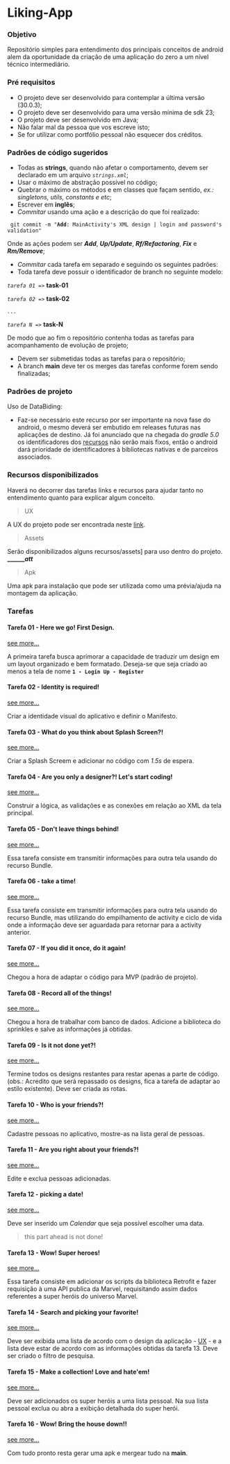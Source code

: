 # Liking-App

### Objetivo

Repositório simples para entendimento dos principais conceitos de android alem da oportunidade da criação de uma aplicação do zero a um nível técnico intermediário. 

### Pré requisitos
- O projeto deve ser desenvolvido para contemplar a última versão (30.0.3);
- O projeto deve ser desenvolvido para uma versão mínima de sdk 23;
- O projeto deve ser desenvolvido em Java;
- Não falar mal da pessoa que vos escreve isto;
- Se for utilizar como portfólio pessoal não esquecer dos créditos.

### Padrões de código sugeridos

- Todas as **strings**, quando não afetar o comportamento, devem ser declarado em um arquivo _`strings.xml`_;
- Usar o máximo de abstração possível no código;
- Quebrar o máximo os métodos e em classes que façam sentido, _ex.: singletons, utils, constants e etc_;
- Escrever em **inglês**;
- _Commitar_ usando uma ação e a descrição do que foi realizado:

` git commit -m "`**`Add`**`: MainActivity's XML design | login and password's validation"`

Onde as ações podem ser _**Add**_,  _**Up/Update**_,  _**Rf/Refactoring**_,  _**Fix**_ e  _**Rm/Remove**_;
  
- _Commitar_ cada tarefa em separado e seguindo os seguintes padrões:
- Toda tarefa deve possuir o identificador de branch no seguinte modelo:

_`tarefa 01 =>`_ **task-01**

_`tarefa 02 =>`_ **task-02**

_`...`_

_`tarefa N =>`_ **task-N**
  
  De modo que ao fim o repositório contenha todas as tarefas para acompanhamento de evolução de projeto;
  
- Devem ser submetidas todas as tarefas para o repositório;
- A branch **main** deve ter os merges das tarefas conforme forem sendo finalizadas;

### Padrões de projeto

Uso de DataBiding:

- Faz-se necessário este recurso por ser importante na nova fase do android, o mesmo deverá ser embutido em releases futuras nas aplicações de destino. Já foi anunciado que na chegada do _gradle 5.0_ os identificadores dos [recursos](https://developer.android.com/guide/topics/resources/providing-resources?hl=pt-br) não serão mais fixos, então o android dará prioridade de identificadores à bibliotecas nativas e de parceiros associados.
  
### <a name="head1234"></a> Recursos disponibilizados 

Haverá no decorrer das tarefas links e recursos para ajudar tanto no entendimento quanto para explicar algum conceito.

> UX

A UX do projeto pode ser encontrada neste [link](https://xd.adobe.com/view/9c944bf5-471b-43f6-b5f5-5236bbfdd896-c9c7/grid).

> Assets

Serão disponibilizados alguns recursos/assets] para uso dentro do projeto. **_____________________att_______________**

> Apk

Uma apk para instalação que pode ser utilizada como uma prévia/ajuda na montagem da aplicação.

### Tarefas ###


#### Tarefa 01 - Here we go! First Design. 

[see more...]()

A primeira tarefa busca aprimorar a capacidade de traduzir um design em um layout organizado e bem formatado. Deseja-se que seja criado ao menos a tela de nome **`1 - Login Up - Register`**


#### Tarefa 02 - Identity is required!
[see more...]()

Criar a identidade visual do aplicativo e definir o Manifesto.


#### Tarefa 03 - What do you think about Splash Screen?!

[see more...]()

Criar a Splash Screem e adicionar no código com _1.5s_ de espera.


#### Tarefa 04 - Are you only a designer?! Let's start coding!

[see more...]()

Construir a lógica, as validações e as conexões em relação ao XML da tela principal.


#### Tarefa 05 - Don't leave things behind!

[see more...]()

Essa tarefa consiste em transmitir informações para outra tela usando do recurso Bundle.


#### Tarefa 06 - take a time!

[see more...]()

Essa tarefa consiste em transmitir informações para outra tela usando do recurso Bundle, mas utilizando do empilhamento de activity e ciclo de vida onde a informação deve ser aguardada para retornar para a activity anterior.


#### Tarefa 07 - If you did it once, do it again!

[see more...]()

Chegou a hora de adaptar o código para MVP (padrão de projeto).


#### Tarefa 08 - Record all of the things!

[see more...]()

Chegou a hora de trabalhar com banco de dados. Adicione a biblioteca do sprinkles e salve as informações já obtidas. 


#### Tarefa 09 - Is it not done yet?!

[see more...]()

Termine todos os designs restantes para restar apenas a parte de código. (obs.: Acredito que será repassado os designs, fica a tarefa de adaptar ao estilo existente). Deve ser criada as rotas. 


#### Tarefa 10 - Who is your friends?!

[see more...]()

Cadastre pessoas no aplicativo, mostre-as na lista geral de pessoas.


#### Tarefa 11 - Are you right about your friends?!

[see more...]()

Edite e exclua pessoas adicionadas.


#### Tarefa 12 - picking a date!

[see more...]()

Deve ser inserido um _Calendar_ que seja possível escolher uma data. 

> this part ahead is not done!


#### Tarefa 13 - Wow! Super heroes!

[see more...]()

Essa tarefa consiste em adicionar os scripts da biblioteca Retrofit e fazer requisição à uma API publica da Marvel, requisitando assim dados referentes a super heróis do universo Marvel.


#### Tarefa 14 - Search and picking your favorite!

[see more...]()

Deve ser exibida uma lista de acordo com o design da aplicação - [UX](#head1234) - e a lista deve estar de acordo com as informações obtidas da tarefa 13. Deve ser criado o filtro de pesquisa. 


#### Tarefa 15 - Make a collection! Love and hate'em!

[see more...]()

Deve ser adicionados os super heróis a uma lista pessoal. Na sua lista pessoal exclua ou abra a exibição detalhada do super herói.


#### Tarefa 16 - Wow! Bring the house down!!

[see more...]()

Com tudo pronto resta gerar uma apk e mergear tudo na **main**.


